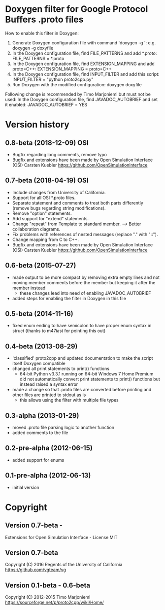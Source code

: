 Doxygen filter for Google Protocol Buffers .proto files
=======================================================

How to enable this filter in Doxygen:
  1. Generate Doxygen configuration file with command 'doxygen -g <filename>':
       e.g.  doxygen -g doxyfile
  2. In the Doxygen configuration file, find FILE_PATTERNS and add *.proto:
       FILE_PATTERNS          = *.proto
  3. In the Doxygen configuration file, find EXTENSION_MAPPING and add proto=C++:
       EXTENSION_MAPPING      = proto=C++
  4. In the Doxygen configuration file, find INPUT_FILTER and add this script:
       INPUT_FILTER           = "python proto2cpp.py"
  5. Run Doxygen with the modified configuration:
       doxygen doxyfile
   
Following change is recommended by Timo Marjoniemi but must not be used:
  In the Doxygen configuration file, find JAVADOC_AUTOBRIEF and set it enabled:
    JAVADOC_AUTOBRIEF      = YES
   
Version history
===============

0.8-beta (2018-12-09) OSI
-------------------------
  - Bugfix regarding long comments, remove typo
  - Bugfix and extensions have been made by Open Simulation Interface (OSI) Carsten Kuebler https://github.com/OpenSimulationInterface

0.7-beta (2018-04-19) OSI
-------------------------
  - Include changes from University of California.
  - Support for all OSI *.proto files.
  - Separate statement and comments to treat both parts differently (remove bugs 
    regarding string modifications).
  - Remove "option" statements.
  - Add support for "extend" statements.
  - Change "repeat" from Template to standard member. --> Better collaboration 
    diagrams.
  - Fix problems with references of nested messages (replace "." with "::").
  - Change mapping from C to C++.
  - Bugfix and extensions have been made by Open Simulation Interface (OSI) Carsten Kuebler https://github.com/OpenSimulationInterface
  
0.6-beta (2015-07-27)
--------------------
  - made output to be more compact by removing extra empty lines and
    not moving member comments before the member but keeping it after
    the member instead
     * these changes lead into need of enabling JAVADOC_AUTOBRIEF
  - added steps for enabling the filter in Doxygen in this file

0.5-beta (2014-11-16)
--------------------
  - fixed enum ending to have semicolon to have proper enum syntax
    in struct (thanks to m47iast for pointing this out)

0.4-beta (2013-08-29)
--------------------
  - 'classified' proto2cpp and updated documentation to make the
     script itself Doxygen compatible
  - changed all print statements to print() functions
     * 64-bit Python v3.3.1 running on 64-bit Windows 7 Home Premium
       did not automatically convert print statements to print()
       functions but instead raised a syntax error
  - made a change so that .proto files are converted before printing
    and other files are printed to stdout as is
     * this allows using the filter with multiple file types
     
0.3-alpha (2013-01-29)
--------------------
  - moved .proto file parsing logic to another function
  - added comments to the file
  
0.2-pre-alpha (2012-06-15)
--------------------
  - added support for enums

0.1-pre-alpha (2012-06-13)
--------------------
  - initial version


Copyright
=========

Version 0.7-beta -
------------------
Extensions for Open Simulation Interface - License MIT

Version 0.7-beta
----------------
Copyright (C) 2016 Regents of the University of California https://github.com/vgteam/vg

Version 0.1-beta  - 0.6-beta 
----------------------------
Copyright (C) 2012-2015 Timo Marjoniemi https://sourceforge.net/p/proto2cpp/wiki/Home/
